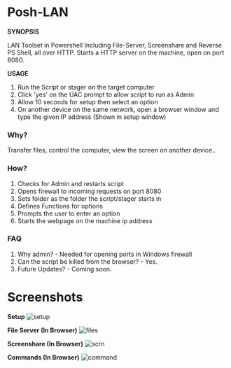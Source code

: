 # Posh-LAN

**SYNOPSIS**

LAN Toolset in Powershell Including File-Server, Screenshare and Reverse PS Shell, all over HTTP. 
Starts a HTTP server on the machine, open on port 8080.   

**USAGE**
1. Run the Script or stager on the target computer
2. Click 'yes' on the UAC prompt to allow script to run as Admin
3. Allow 10 seconds for setup then select an option
4. On another device on the same network, open a browser window and type the given IP address (Shown in setup window)

<h3>Why?</h3>
Transfer files, control the computer, view the screen on another device..

<h3>How?</h3>

1. Checks for Admin and restarts script
2. Opens firewall to incoming requests on port 8080
3. Sets folder as the folder the script/stager starts in
4. Defines Functions for options
5. Prompts the user to enter an option
6. Starts the webpage on the machine ip address

<h3>FAQ</h3>

1. Why admin? - Needed for opening ports in Windows firewall
2. Can the script be killed from the browser? - Yes.
3. Future Updates? - Coming soon.

# Screenshots

**Setup**
![setup](https://github.com/beigeworm/Posh-LAN/assets/93350544/0f3eb03d-dd32-40b4-b21e-8ed02614769f)

**File Server (In Browser)**
![files](https://github.com/beigeworm/Posh-LAN/assets/93350544/ce05e881-601d-47aa-b53d-2136e4ace725)

**Screenshare (In Browser)**
![scrn](https://github.com/beigeworm/Posh-LAN/assets/93350544/3b7fbb63-f6ee-4796-9e39-5fc4274f95ca)

**Commands (In Browser)**
![command](https://github.com/beigeworm/Posh-LAN/assets/93350544/5a85e798-a695-41bb-a562-66d982e38538)
